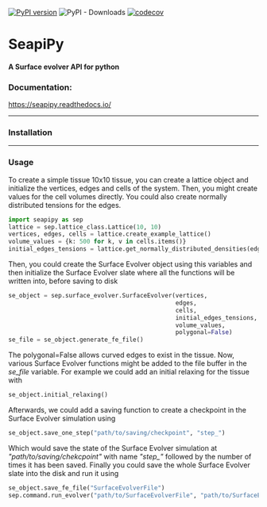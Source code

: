 [![PyPI version](https://badge.fury.io/py/seapipy.svg)](https://badge.fury.io/py/seapipy)
![PyPI - Downloads](https://img.shields.io/pypi/dm/seapipy)
[![codecov](https://codecov.io/gh/borgesaugusto/seapipy/graph/badge.svg?token=SJFFTX412I)](https://codecov.io/gh/borgesaugusto/seapipy)
# SeapiPy 
#### A Surface evolver API for python


###  Documentation: 
https://seapipy.readthedocs.io/

---

###  Installation

---

###  Usage
To create a simple tissue 10x10 tissue, you can create a lattice object and initialize the vertices, edges and cells of 
the system. Then, you might create values for the cell volumes directly. You could also create normally distributed
tensions for the edges.
```python
import seapipy as sep
lattice = sep.lattice_class.Lattice(10, 10)
vertices, edges, cells = lattice.create_example_lattice()
volume_values = {k: 500 for k, v in cells.items()}
initial_edges_tensions = lattice.get_normally_distributed_densities(edges)
```

Then, you could create the Surface Evolver object using this variables and then initialize the Surface Evolver slate 
where all the functions will be written into, before saving to disk
```python
se_object = sep.surface_evolver.SurfaceEvolver(vertices, 
                                               edges, 
                                               cells,
                                               initial_edges_tensions, 
                                               volume_values, 
                                               polygonal=False)
se_file = se_object.generate_fe_file()
```

The polygonal=False allows curved edges to exist in the tissue. Now, various Surface Evolver functions might be added 
to the file buffer in the *se_file* variable. For example we could add an initial relaxing for the tissue with
```python
se_object.initial_relaxing()
```

Afterwards, we could add a saving function to create a checkpoint in the Surface Evolver simulation using
```python
se_object.save_one_step("path/to/saving/checkpoint", "step_")
```

Which would save the state of the Surface Evolver simulation at *"path/to/saving/chekcpoint"* with name *"step_"* followed
by the number of times it has been saved. 
Finally you could save the whole Surface Evolver slate into the disk and run it using
```python
se_object.save_fe_file("SurfaceEvolverFile")
sep.command.run_evolver("path/to/SurfaceEvolverFile", "path/to/SurfaceEvolverExecutable")
```
